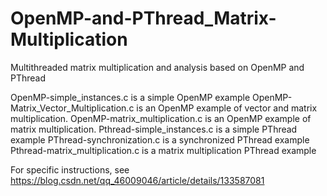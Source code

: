 # OpenMP-and-PThread_Matrix-Multiplication
Multithreaded matrix multiplication and analysis based on OpenMP and PThread

OpenMP-simple_instances.c is a simple OpenMP example
OpenMP-Matrix_Vector_Multiplication.c is an OpenMP example of vector and matrix multiplication.
OpenMP-matrix_multiplication.c is an OpenMP example of matrix multiplication.
Pthread-simple_instances.c is a simple PThread example
PThread-synchronization.c is a synchronized PThread example
Pthread-matrix_multiplication.c is a matrix multiplication PThread example

For specific instructions, see
https://blog.csdn.net/qq_46009046/article/details/133587081
